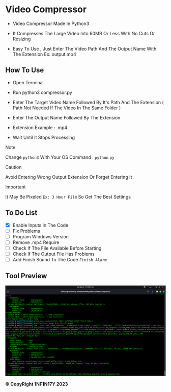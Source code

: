 # Video Compressor

- Video Compressor Made In Python3

- It Compresses The Large Video Into 60MB Or Less With No Cuts Or Resizing

- Easy To Use , Just Enter The Video Path And The Output Name With The Extension Ex: output.mp4

## How To Use

- Open Terminal

- Run python3 compressor.py

- Enter The Target Video Name Followed By It's Path And The Extension ( Path Not Needed If The Video In The Same Folder )

- Enter The Output Name Followed By The Extension

- Extension Example : .mp4

- Wait Until It Stops Processing
> [!NOTE]
> Change `python3` With Your OS Command : `python` `py`

> [!CAUTION]
> Avoid Entering Wrong Output Extension Or Forget Entering It

> [!IMPORTANT]
> It May Be Pixeled `Ex: 3 Hour Film` So Get The Best Settings

## To Do List

- [x] Enable Inputs In The Code
- [ ] Fix Problems
- [ ] Program Windows Version
- [ ] Remove .mp4 Require
- [ ] Check If The File Available Before Starting
- [ ] Check If The Output File Has Problems
- [ ] Add Finish Sound To The Code `Finish Alarm`

## Tool Preview

![alt text](https://github.com/Dark1NF1N17Y/Video-Compressor/blob/main/Tool.png?raw=true)

**&copy; CopyRight 1NF1N17Y 2023**

